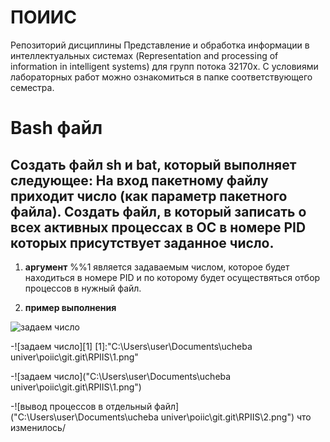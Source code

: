 
# ПОИИС
 Репозиторий дисциплины Представление и обработка информации в интеллектуальных системах 
 (Representation and processing of information in intelligent systems) для групп потока 32170х.
 С условиями лабораторных работ можно ознакомиться в папке соответствующего семестра.
# Bash файл 
## Создать файл sh и bat, который выполняет следующее: На вход пакетному файлу приходит число (как параметр пакетного файла). Создать файл, в  который записать о всех активных процессах в ОС в номере PID которых присутствует заданное число.
                                     
1) **аргумент** %%1 является задаваемым числом, которое будет находиться в номере PID и по которому будет осуществяться отбор процессов в нужный файл.

2) **пример выполнения** 


<image src="1.png" alt="задаем число">


 -![задаем число][1]
[1]:"C:\Users\user\Documents\ucheba univer\poiic\git.git\RPIIS\1.png"




   -![задаем число]("C:\Users\user\Documents\ucheba univer\poiic\git.git\RPIIS\1.png")


   -![вывод процессов в отдельный файл]("C:\Users\user\Documents\ucheba univer\poiic\git.git\RPIIS\2.png")
что изменилось/














